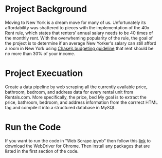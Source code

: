 # Project Background
Moving to New York is a dream move for many of us. Unfortunately its affordability was shattered to pieces with the implementation of the 40x Rent rule, which 
states that renters’ annual salary needs to be 40 times of the monthly rent. With the overwheming popularity of the rule, the goal of the project is to determine 
if an average New Yorker's salary can still afford a room in New York using 
<a href="https://www.chase.com/personal/banking/education/budgeting-saving/how-much-income-should-go-to-rent" target="_blank">Chase’s budgeting guideline</a>
that rent should be no more than 30% of your income.

# Project Execuation
Create a data pipeline by web scraping all the currently available price, bathroom, bedroom, and address data for every rental unit from Rentals.com. More specifically, the price, bed
My goal is to extract the price, bathroom, bedroom, and address information from the corrrect HTML tag and compile it into a structured database in MySQL.
# Run the Code
If you want to run the code in "Web Scrape.ipynb" then follow this 
<a href="https://chromedriver.chromium.org/downloads" target="_blank">link</a>
to download the WebDriver for Chrome. Then install any packages that are listed in the first section of the code.
